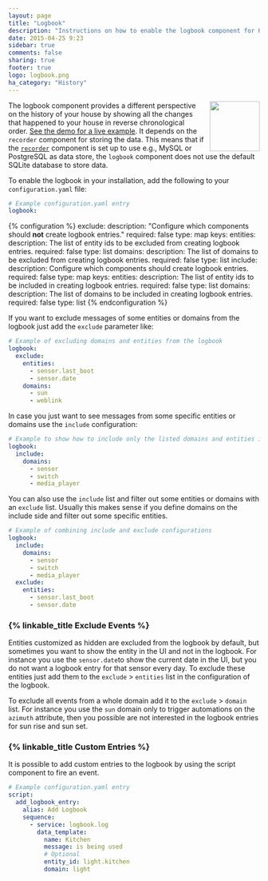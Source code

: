 ```yaml
---
layout: page
title: "Logbook"
description: "Instructions on how to enable the logbook component for Home Assistant."
date: 2015-04-25 9:23
sidebar: true
comments: false
sharing: true
footer: true
logo: logbook.png
ha_category: "History"
---
```


<img src='/images/screenshots/logbook.png' style='margin-left:10px; float: right;' height="100" />

The logbook component provides a different perspective on the history of your
house by showing all the changes that happened to your house in reverse
chronological order. [See the demo for a live example](/demo/). It depends on
the `recorder` component for storing the data. This means that if the
[`recorder`](/components/recorder/) component is set up to use e.g., MySQL or
PostgreSQL as data store, the `logbook` component does not use the default
SQLite database to store data.

To enable the logbook in your installation,
add the following to your `configuration.yaml` file:

```yaml
# Example configuration.yaml entry
logbook:
```

{% configuration %}
exclude:
  description: "Configure which components should **not** create logbook entries."
  required: false
  type: map
  keys:
    entities:
      description: The list of entity ids to be excluded from creating logbook entries.
      required: false
      type: list
    domains:
      description: The list of domains to be excluded from creating logbook entries.
      required: false
      type: list
include:
  description: Configure which components should create logbook entries.
  required: false
  type: map
  keys:
    entities:
      description: The list of entity ids to be included in creating logbook entries.
      required: false
      type: list
    domains:
      description: The list of domains to be included in creating logbook entries.
      required: false
      type: list
{% endconfiguration %}

If you want to exclude messages of some entities or domains from the logbook
just add the `exclude` parameter like:

```yaml
# Example of excluding domains and entities from the logbook
logbook:
  exclude:
    entities:
      - sensor.last_boot
      - sensor.date
    domains:
      - sun
      - weblink
```

In case you just want to see messages from some specific entities or domains use
the `include` configuration:

```yaml
# Example to show how to include only the listed domains and entities in the logbook
logbook:
  include:
    domains:
      - sensor
      - switch
      - media_player
```

You can also use the `include` list and filter out some entities or domains with
an `exclude` list. Usually this makes sense if you define domains on the include
side and filter out some specific entities.

```yaml
# Example of combining include and exclude configurations
logbook:
  include:
    domains:
      - sensor
      - switch
      - media_player
  exclude:
    entities:
      - sensor.last_boot
      - sensor.date
```

### {% linkable_title Exclude Events %}

Entities customized as hidden are excluded from the logbook by default,
but sometimes you want to show the entity in the UI and not in the logbook.
For instance you use the `sensor.date`to show the current date in the UI,
but you do not want a logbook entry for that sensor every day.
To exclude these entities just add them to the `exclude` > `entities` list in
the configuration of the logbook.

To exclude all events from a whole domain add it to the `exclude` > `domain`
list. For instance you use the `sun` domain only to trigger automations on the
`azimuth` attribute, then you possible are not interested in the logbook entries
for sun rise and sun set.

### {% linkable_title Custom Entries %}

It is possible to add custom entries to the logbook by using the script
component to fire an event.

```yaml
# Example configuration.yaml entry
script:
  add_logbook_entry:
    alias: Add Logbook
    sequence:
      - service: logbook.log
        data_template:
          name: Kitchen
          message: is being used
          # Optional
          entity_id: light.kitchen
          domain: light
```
